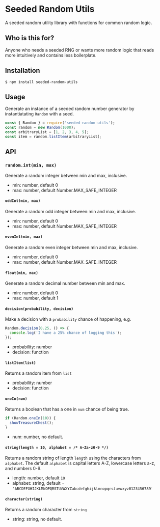 # Seeded Random Utils

A seeded random utility library with functions for common random logic.

## Who is this for?

Anyone who needs a seeded RNG or wants more random logic that reads more intuitively and contains less boilerplate.

## Installation

```shell
$ npm install seeded-random-utils
```

## Usage

Generate an instance of a seeded random number generator by instantiatating `Random` with a seed.

```js
const { Random } = require('seeded-random-utils');
const random = new Random(1000);
const arbitraryList = [1, 2, 3, 4, 5];
const item = random.listItem(arbitraryList);
```

## API

### `random.int(min, max)`

Generate a random integer between min and max, inclusive.

- min: number, default 0
- max: number, default Number.MAX_SAFE_INTEGER

#### `oddInt(min, max)`

Generate a random odd integer between min and max, inclusive.

- min: number, default 0
- max: number, default Number.MAX_SAFE_INTEGER

#### `evenInt(min, max)`

Generate a random even integer between min and max, inclusive.

- min: number, default 0
- max: number, default Number.MAX_SAFE_INTEGER

#### `float(min, max)`

Generate a random decimal number between min and max.

- min: number, default 0
- max: number, default 1

#### `decision(probability, decision)`

Make a decision with a `probability` chance of happening, e.g.

```js
Random.decision(0.25, () => {
  console.log('I have a 25% chance of logging this');
});
```

- probability: number
- decision: function

#### `listItem(list)`

Returns a random item from `list`

- probability: number
- decision: function

#### `oneIn(num)`

Returns a boolean that has a one in `num` chance of being true.

```js
if (Random.oneIn(10)) {
  showTreasureChest();
}
```

- num: number, no default.

#### `string(length = 10, alphabet = /* A-Za-z0-9 */)`

Returns a random string of length `length` using the characters from `alphabet`. The default `alphabet` is capital letters A-Z, lowercase letters a-z, and numbers 0-9.

- length: number, default `10`
- alphabet: string, default = `'ABCDEFGHIJKLMNOPQRSTUVWXYZabcdefghijklmnopqrstuvwxyz0123456789'`

#### `character(string)`

Returns a random character from `string`

- string: string, no default.
